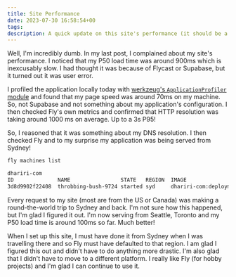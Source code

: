 ```yaml
---
title: Site Performance
date: 2023-07-30 16:58:54+00
tags: 
description: A quick update on this site's performance (it should be a lot faster from now on!)
---
```

Well, I'm incredibly dumb. In my last post, I complained about my site's performance. I noticed that my P50 load time was around 900ms which is inexcusably slow. I had thought it was because of Flycast or Supabase, but it turned out it was user error.

I profiled the application locally today with [werkzeug's `ApplicationProfiler` module](https://werkzeug.palletsprojects.com/en/2.3.x/middleware/profiler/) and found that my page speed was around 70ms on my machine. So, not Supabase and not something about my application's configuration. I then checked Fly's own metrics and confirmed that HTTP resolution was taking around 1000 ms on average. Up to a 3s P95!

So, I reasoned that it was something about my DNS resolution. I then checked Fly and to my surprise my application was being served from Sydney!

```bash
fly machines list

dhariri-com
ID            	NAME               	STATE  	REGION	IMAGE                                            	IP ADDRESS                      	VOLUME	CREATED             	LAST UPDATED        	APP PLATFORM	PROCESS GROUP	SIZE
3d8d9902f22408	throbbing-bush-9724	started	syd   	dhariri-com:deployment-01GPS1NYBDWFM0Y1TA5ETVF4JA	fdaa:0:5fa8:a7b:f1:74b8:3b78:2  	      	2023-05-26T05:46:02Z	2023-07-30T16:14:53Z	v2          	app          	shared-cpu-1x:256MB
```

Every request to my site (most are from the US or Canada) was making a round-the-world trip to Sydney and back. I'm not sure how this happened, but I'm glad I figured it out. I'm now serving from Seattle, Toronto and my P50 load time is around 100ms so far. Much better!

When I set up this site, I must have done it from Sydney when I was travelling there and so Fly must have defaulted to that region. I am glad I figured this out and didn't have to do anything more drastic. I'm also glad that I didn't have to move to a different platform. I really like Fly (for hobby projects) and I'm glad I can continue to use it.
